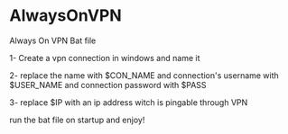 # AlwaysOnVPN
Always On VPN Bat file


1- Create a vpn connection in windows and name it

2- replace the name with $CON_NAME and connection's username with $USER_NAME and connection password with $PASS

3- replace $IP with an ip address witch is pingable through VPN

run the bat file on startup and enjoy!
